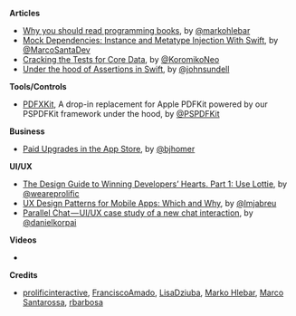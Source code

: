 **Articles**

* [Why you should read programming books](https://medium.com/@markohlebar/why-you-should-read-programming-books-c92b0e4a936b), by [@markohlebar](https://twitter.com/markohlebar)
* [Mock Dependencies: Instance and Metatype Injection With Swift](https://marcosantadev.com/mock-dependencies-instance-configuration-injection-swift/), by [@MarcoSantaDev](https://twitter.com/marcosantadev)
* [Cracking the Tests for Core Data](https://medium.com/flawless-app-stories/cracking-the-tests-for-core-data-15ef893a3fee), by [@KoromikoNeo](https://medium.com/flawless-app-stories/cracking-the-tests-for-core-data-15ef893a3fee)
* [Under the hood of Assertions in Swift](https://www.swiftbysundell.com/posts/under-the-hood-of-assertions-in-swift), by [@johnsundell](https://twitter.com/johnsundell)

**Tools/Controls**
 
* [PDFXKit](https://github.com/PSPDFKit/PDFXKit), A drop-in replacement for Apple PDFKit powered by our PSPDFKit framework under the hood, by [@PSPDFKit](https://twitter.com/pspdfkit)


**Business**

* [Paid Upgrades in the App Store](http://blog.bjhomer.com/2017/09/paid-upgrades-in-app-store.html), by [@bjhomer](https://twitter.com/bjhomer)

**UI/UX**

* [The Design Guide to Winning Developers’ Hearts. Part 1: Use Lottie](https://www.prolificinteractive.com/2017/09/05/design-guide-winning-developers-hearts-part-1-use-lottie/), by [@weareprolific](https://twitter.com/weareprolific)
* [UX Design Patterns for Mobile Apps: Which and Why](https://www.raywenderlich.com/167174/design-patterns-mobile-apps-which-why), by [@lmjabreu](https://twitter.com/lmjabreu)
* [Parallel Chat — UI/UX case study of a new chat interaction](https://medium.com/@danielkorpai/parallel-chat-ui-ux-case-study-of-a-new-chat-interaction-7ea6779f884b), by [@danielkorpai](https://twitter.com/danielkorpai)

**Videos**

* 

**Credits**

* [prolificinteractive](https://github.com/prolificinteractive), [FranciscoAmado](https://github.com/FranciscoAmado), [LisaDziuba](https://github.com/LisaDziuba), [Marko Hlebar](https://github.com/markohlebar), [Marco Santarossa](https://github.com/MarcoSantarossa), [rbarbosa](https://github.com/rbarbosa)
